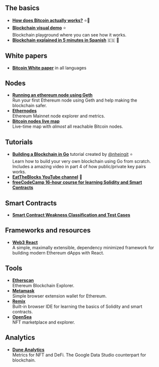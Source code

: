 ## The basics
* **[How does Bitcoin actually works?](https://www.youtube.com/watch?v=bBC-nXj3Ng4)** ⭐🎥<br>
* **[Blockchain visual demo](https://andersbrownworth.com/blockchain/)** ⭐<br>
Blockchain playground where you can see how it works.
* **[Blockchain explained in 5 minutes in Spanish](https://www.youtube.com/watch?v=Yn8WGaO__ak)** 🇪🇸 🎥

## White papers
* **[Bitcoin White paper](https://bitcoin.org/en/bitcoin-paper)** in all languages

## Nodes
* **[Running an ethereum node using Geth](https://dev.to/nheindev/running-your-own-ethereum-node-with-geth-2cll)**<br>
Run your first Ethereum node using Geth and help making the blockchain safer.
* **[Ethernodes](https://ethernodes.org/)**<br>
Ethereum Mainnet node explorer and metrics.
* **[Bitcoin nodes live map](https://bitnodes.io/)**<br>
Live-time map with _almost_ all reachable Bitcoin nodes.

## Tutorials
* **[Building a Blockchain in Go](https://dev.to/nheindev/build-the-hello-world-of-blockchain-in-go-bli)** tutorial created by [@nheingit](https://github.com/nheingit) ⭐<br>
Learn how to build your very own blockchain using Go from scratch. Includes a amazing video in part 4 of how public/private key pairs works.
* **[EatTheBlocks YouTube channel](https://www.youtube.com/channel/UCZM8XQjNOyG2ElPpEUtNasA)** 🎥
* **[freeCodeCamp 16-hour course for learning Solidity and Smart Contracts](https://www.freecodecamp.org/news/learn-solidity-blockchain-and-smart-contracts-in-a-free/)**

## Smart Contracts
* **[Smart Contract Weakness Classification and Test Cases](https://swcregistry.io/)**

## Frameworks and resources
* **[Web3 React](https://github.com/NoahZinsmeister/web3-react)**<br>
A simple, maximally extensible, dependency minimized framework for building modern Ethereum dApps with React.

## Tools
* **[Etherscan](https://etherscan.io/)**<br> 
Ethereum Blockchain Explorer.
* **[Metamask](https://metamask.io/)**<br>
Simple browser extension wallet for Ethereum.
* **[Remix](https://remix.ethereum.org/)**<br>
Built-in browser IDE for learning the basics of Solidity and smart contracts.
* **[OpenSea](https://opensea.io/)**<br>
NFT marketplace and explorer.

## Analytics
* **[Dune Analytics](https://dune.xyz/)**<br>
Metrics for NFT and DeFi. The Google Data Studio counterpart for blockchain.
